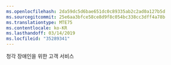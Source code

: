 ```yaml
---
ms.openlocfilehash: 2da59dc5d6bae651dc0c89335ab2c2ad0a127b5d
ms.sourcegitcommit: 25e6aa3bfce58ce8d9f8c054bc338cc3dff4a78b
ms.translationtype: MTE75
ms.contentlocale: ko-KR
ms.lasthandoff: 03/14/2019
ms.locfileid: "35289341"
---
```

청각 장애인을 위한 고객 서비스